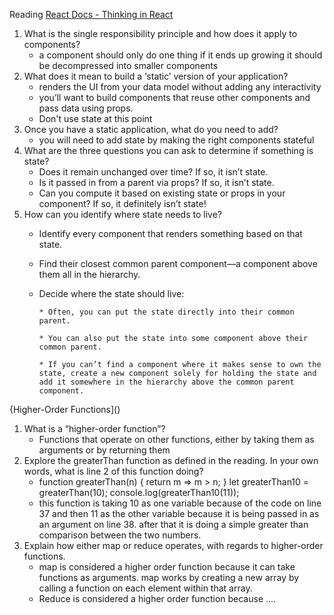 Reading
[React Docs - Thinking in React]()

1. What is the single responsibility principle and how does it apply to components?
      * a component should only do one thing if it ends up growing it should be decompressed into smaller components
2. What does it mean to build a ‘static’ version of your application?
      * renders the UI from your data model without adding any interactivity
      * you’ll want to build components that reuse other components and pass data using props.
      * Don't use state at this point
3. Once you have a static application, what do you need to add?
      * you will need to add state by making the right components stateful
4. What are the three questions you can ask to determine if something is state?
      * Does it remain unchanged over time? If so, it isn’t state.
      * Is it passed in from a parent via props? If so, it isn’t state.
      * Can you compute it based on existing state or props in your component? If so, it definitely isn’t state!
5. How can you identify where state needs to live?
      * Identify every component that renders something based on that state.

      * Find their closest common parent component—a component above them all in the hierarchy.

      * Decide where the state should live:

            * Often, you can put the state directly into their common parent.

            * You can also put the state into some component above their common parent.

            * If you can’t find a component where it makes sense to own the state, create a new component solely for holding the state and add it somewhere in the hierarchy above the common parent component.

{Higher-Order Functions]()

1. What is a “higher-order function”?
      * Functions that operate on other functions, either by taking them as arguments or by returning them
2. Explore the greaterThan function as defined in the reading. In your own words, what is line 2 of this function doing?
      * function greaterThan(n) {
  return m => m > n;
}
let greaterThan10 = greaterThan(10);
console.log(greaterThan10(11));
      * this function is taking 10 as one variable because of the code on line 37 and then 11 as the other variable because it is being passed in as an argument on line 38. after that it is doing a simple greater than comparison between the two numbers.
3. Explain how either map or reduce operates, with regards to higher-order functions.
      * map is considered a higher order function because it can take functions as arguments. map works by creating a new array by calling a function on each element within that array. 
      * Reduce is considered a higher order function because .... 